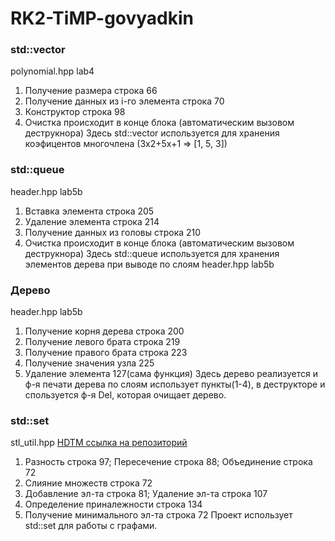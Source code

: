 # RK2-TiMP-govyadkin

### std::vector

polynomial.hpp lab4

1. Получение размера строка 66
2. Получение данных из i-го элемента строка 70
3. Конструктор строка 98
4. Очистка происходит в конце блока (автоматическим вызовом деструкнора)
Здесь std::vector используется для хранения коэфицентов многочлена
(3х2+5х+1 => [1, 5, 3])

### std::queue

header.hpp lab5b

1. Вставка элемента строка 205
2. Удаление элемента строка 214
3. Получение данных из головы строка 210
4. Очистка происходит в конце блока (автоматическим вызовом деструкнора)
Здесь std::queue используется для хранения элементов дерева при выводе по слоям header.hpp lab5b

### Дерево

header.hpp lab5b

1. Получение корня дерева строка 200
2. Получение левого брата строка 219
3. Получение правого брата строка 223
4. Получение значения узла 225
5. Удаление элемента 127(сама функция)
Здесь дерево реализуется и ф-я печати дерева по слоям использует пункты(1-4), в деструкторе и спользуется ф-я Del, которая очищает дерево.

### std::set

stl_util.hpp
[HDTM ссылка на репозиторий](https://github.com/nddsg/HDTM/blob/069daf982bbfa3e0e86eb4dd28820014630f4a3e/src/graphlab/src/graphlab/util/stl_util.hpp)

1. Разность строка 97; Пересечение строка 88; Объединение строка 72
2. Слияние множеств строка 72
3. Добавление эл-та строка 81; Удаление эл-та строка 107
4. Определение приналежности строка 134
5. Получение минимального эл-та строка 72
Проект использует std::set для работы с графами.
